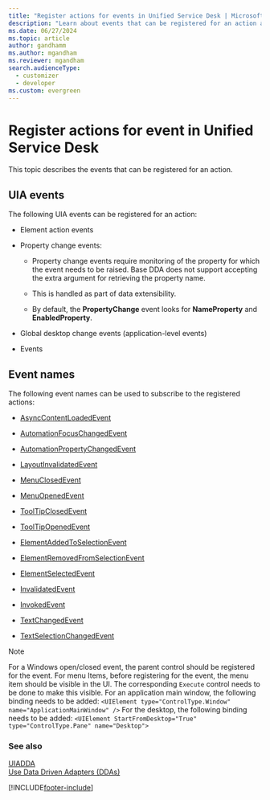 ```yaml
---
title: "Register actions for events in Unified Service Desk | MicrosoftDocs"
description: "Learn about events that can be registered for an action and event names you can use to subscribe for the registered actions."
ms.date: 06/27/2024
ms.topic: article
author: gandhamm
ms.author: mgandham
ms.reviewer: mgandham
search.audienceType: 
  - customizer
  - developer
ms.custom: evergreen
---
```

# Register actions for event in Unified Service Desk
This topic describes the events that can be registered for an action.  
  
## UIA events  
 The following UIA events can be registered for an action:  
  
-   Element action events  
  
-   Property change events:  
  
    -   Property change events require monitoring of the property for which the event needs to be raised. Base DDA does not support accepting the extra argument for retrieving the property name.  
  
    -   This is handled as part of data extensibility.  
  
    -   By default, the **PropertyChange** event looks for **NameProperty** and **EnabledProperty**.  
  
-   Global desktop change events (application-level events)  
  
-   Events  
  
## Event names  
 The following event names can be used to subscribe to the registered actions:  
  
-   [AsyncContentLoadedEvent](/dotnet/api/system.windows.automation.automationelementidentifiers.asynccontentloadedevent)  
  
-   [AutomationFocusChangedEvent](/dotnet/api/system.windows.automation.automationelementidentifiers.automationfocuschangedevent)  
  
-   [AutomationPropertyChangedEvent](/dotnet/api/system.windows.automation.automationelementidentifiers.automationpropertychangedevent)  
  
-   [LayoutInvalidatedEvent](/dotnet/api/system.windows.automation.automationelementidentifiers.layoutinvalidatedevent)  
  
-   [MenuClosedEvent](/dotnet/api/system.windows.automation.automationelementidentifiers.menuclosedevent)  
  
-   [MenuOpenedEvent](/dotnet/api/system.windows.automation.automationelementidentifiers.menuopenedevent)  
  
-   [ToolTipClosedEvent](/dotnet/api/system.windows.automation.automationelementidentifiers.tooltipclosedevent)  
  
-   [ToolTipOpenedEvent](/dotnet/api/system.windows.automation.automationelementidentifiers.tooltipopenedevent)  
  
-   [ElementAddedToSelectionEvent](/dotnet/api/system.windows.automation.selectionitempattern.elementaddedtoselectionevent)  
  
-   [ElementRemovedFromSelectionEvent](/dotnet/api/system.windows.automation.selectionitempattern.elementremovedfromselectionevent)  
  
-   [ElementSelectedEvent](/dotnet/api/system.windows.automation.selectionitempattern.elementselectedevent)  
  
-   [InvalidatedEvent](/dotnet/api/system.windows.automation.selectionpattern.invalidatedevent)  
  
-   [InvokedEvent](/dotnet/api/system.windows.automation.invokepattern.invokedevent)  
  
-   [TextChangedEvent](/dotnet/api/system.windows.automation.textpatternidentifiers.textchangedevent)  
  
-   [TextSelectionChangedEvent](/dotnet/api/system.windows.automation.textpatternidentifiers.textselectionchangedevent)  
  
> [!NOTE]
>  For a Windows open/closed event, the parent control should be registered for the event. For menu Items, before registering for the event, the menu item should be visible in the UI. The corresponding `Execute` control needs to be done to make this visible.  For an application main window, the following binding needs to be added: `<UIElement type="ControlType.Window" name="ApplicationMainWindow" />` For the desktop, the following binding needs to be added: `<UIElement StartFromDesktop="True" type="ControlType.Pane" name="Desktop">`  
  
### See also  
 [UIADDA](../unified-service-desk/uiadda.md)   
 [Use Data Driven Adapters (DDAs)](../unified-service-desk/use-data-driven-adapters-ddas.md)


[!INCLUDE[footer-include](../includes/footer-banner.md)]
